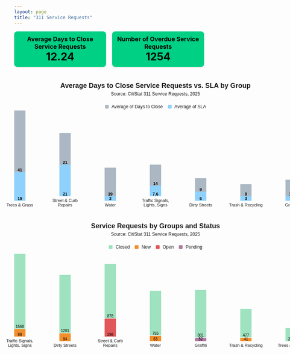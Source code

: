 ```yaml
---
layout: page
title: "311 Service Requests"
---
```




<div style="display: flex; gap: 16px; justify-content: center; align-items: stretch;">

  <!-- Box 1 -->
  <div style="background-color: #00d084; padding: 10px; border-radius: 8px; width: 250px; text-align: center; box-shadow: 0 2px 4px rgba(0,0,0,0.1);">
    <div style="color: #000000; font-weight: bold; font-size: 16px;">Average Days to Close Service Requests</div>
    <div style="color: #000000; font-weight: bold; font-size: 28px;">12.24</div>
  </div> 

  <!-- Box 2 -->
  <div style="background-color: #00d084; padding: 10px; border-radius: 8px; width: 250px; text-align: center; box-shadow: 0 2px 4px rgba(0,0,0,0.1);">
    <div style="color: #000000; font-weight: bold; font-size: 16px;">Number of Overdue Service Requests</div>
    <div style="color: #000000; font-weight: bold; font-size: 28px;">1254</div>
  </div>

</div>


  
<style>
.bar-chart {
  font-family: Arial, sans-serif;
  width: 750px;
  margin: 20px auto;
}

.chart-title {
  text-align: center;
  font-size: 18px;
  font-weight: bold;
  margin-bottom: 4px;
}

.chart-subtitle {
  text-align: center;
  font-size: 12px;
  color: #black;
  margin-bottom: 20px;
}

.chart-legend {
  text-align: center;
  font-size: 12px;
  margin-bottom: 20px;
}
.chart-legend span {
  display: inline-block;
  width: 10px;
  height: 10px;
  margin-right: 5px;
  vertical-align: middle;
  border-radius: 2px;
}

.bar-group {
  display: flex;
  flex-direction: column;
  align-items: center;
  width: 90px;
  margin: 0 10px;
}

.bar-container {
  display: flex;
  justify-content: center;
  align-items: flex-end;
  height: 240px;
  gap: 12px;
}

.bar {
  width: 30px;
  display: flex;
  justify-content: center;
  align-items: flex-end;
  color: #000000;
  font-size: 11px;
  font-weight: bold;
}

.close-bar {
  background-color: #abb8c3;
}
.sla-bar {
  background-color: #8ed1fc;
}

.bar-name {
  width: 90px;
  font-size: 11px;
  text-align: center;
}
</style>

<div class="bar-chart">
  <div class="chart-title">Average Days to Close Service Requests vs. SLA by Group</div>
  <div class="chart-subtitle">Source: CitiStat 311 Service Requests, 2025</div>
  <div class="chart-legend">
    <span style="background-color: #abb8c3;"></span> Average of Days to Close &nbsp;&nbsp;
    <span style="background-color: #8ed1fc;"></span> Average of SLA
  </div>
  <div class="bar-container">
    <div class="bar-group">
      <div class="bar close-bar" style="height: 164px;">41</div>
      <div class="bar sla-bar" style="height: 76px;">19</div>
      <div class="bar-name">Trees & Grass</div>
    </div>
    <div class="bar-group">
      <div class="bar close-bar" style="height: 84px;">21</div>
      <div class="bar sla-bar" style="height: 84px;">21</div>
      <div class="bar-name">Street & Curb Repairs</div>
    </div>
    <div class="bar-group">
      <div class="bar close-bar" style="height: 76px;">19</div>
      <div class="bar sla-bar" style="height: 12px;">3</div>
      <div class="bar-name">Water</div>
    </div>
    <div class="bar-group">
      <div class="bar close-bar" style="height: 56px;">14</div>
      <div class="bar sla-bar" style="height: 28px;">7.6</div>
      <div class="bar-name">Traffic Signals, Lights, Signs</div>
    </div>
    <div class="bar-group">
      <div class="bar close-bar" style="height: 36px;">9</div>
      <div class="bar sla-bar" style="height: 24px;">6</div>
      <div class="bar-name">Dirty Streets</div>
    </div>
    <div class="bar-group">
      <div class="bar close-bar" style="height: 32px;">8</div>
      <div class="bar sla-bar" style="height: 12px;">3</div>
      <div class="bar-name">Trash & Recycling</div>
    </div>
    <div class="bar-group">
      <div class="bar close-bar" style="height: 44px;">11</div>
      <div class="bar sla-bar" style="height: 12px;">3</div>
      <div class="bar-name">Graffiti</div>
    </div>
  </div>
</div>



<style>
.bar-chart {
  font-family: Arial, sans-serif;
  width: 750px;
  margin: 40px auto;
}

.chart-title {
  text-align: center;
  font-size: 18px;
  font-weight: bold;
  margin-bottom: 4px;
}

.chart-subtitle {
  text-align: center;
  font-size: 12px;
  color: #black;
  margin-bottom: 20px;
}

.chart-legend {
  text-align: center;
  font-size: 12px;
  margin-bottom: 20px;
}
.chart-legend span {
  display: inline-block;
  width: 10px;
  height: 10px;
  margin-right: 5px;
  vertical-align: middle;
  border-radius: 2px;
}

.bar-container {
  display: flex;
  justify-content: center;
  align-items: flex-end;
  height: 240px;
  gap: 8px;
}

.bar-group {
  display: flex;
  flex-direction: column;
  align-items: center;
  width: 100px; /* Increased from 90px */
  margin: 0 6px;
}

.bar-segment {
  width: 30px; /* Increased from 20px */
  color: black;
  font-size: 10px;
  text-align: center;
  display: flex;
  align-items: flex-end;
  justify-content: center;
  border-top: 1px solid #fff;
  box-sizing: border-box;
}

.closed { background-color: #9FE2BF; }
.new { background-color: #f28e2c; }
.open { background-color: #e15759; }
.pending { background-color: #b07aa1; }

.bar-name {
  width: 100px; /* Match bar-group width */
  font-size: 11px;
  text-align: center;
  margin-top: 5px;
}
</style>

<div class="bar-chart">
  <div class="chart-title">Service Requests by Groups and Status</div>
  <div class="chart-subtitle">Source: CitiStat 311 Service Requests, 2025</div>
  <div class="chart-legend">
    <span style="background-color: #9FE2BF;"></span> Closed &nbsp;&nbsp;
    <span style="background-color: #f28e2c;"></span> New &nbsp;&nbsp;
    <span style="background-color: #e15759;"></span> Open &nbsp;&nbsp;
    <span style="background-color: #b07aa1;"></span> Pending
  </div>
  <div class="bar-container">
    <div class="bar-group">
      <div class="bar-segment closed" style="height: 200px;">1568</div>
      <div class="bar-segment new" style="height: 21px;">89</div>
      <div class="bar-name">Traffic Signals, Lights, Signs</div>
    </div>
    <div class="bar-group">
      <div class="bar-segment closed" style="height: 155px;">1201</div>
      <div class="bar-segment new" style="height: 22px;">94</div>
      <div class="bar-name">Dirty Streets</div>
    </div>
    <div class="bar-group">
      <div class="bar-segment closed" style="height: 145px;">878</div>
      <div class="bar-segment open" style="height: 49px;">298</div>
      <div class="bar-name">Street & Curb Repairs</div>
    </div>
    <div class="bar-group">
      <div class="bar-segment closed" style="height: 120px;">755</div>
      <div class="bar-segment new" style="height: 15px;">63</div>
      <div class="bar-name">Water</div>
    </div>
    <div class="bar-group">
      <div class="bar-segment closed" style="height: 127px;">801</div>
      <div class="bar-segment pending" style="height: 10px;">52</div>
      <div class="bar-name">Graffiti</div>
    </div>
    <div class="bar-group">
      <div class="bar-segment closed" style="height: 77px;">477</div>
      <div class="bar-segment new" style="height: 10px;">41</div>
      <div class="bar-name">Trash & Recycling</div>
    </div>
    <div class="bar-group">
      <div class="bar-segment closed" style="height: 36px;">224</div>
      <div class="bar-name">Trees & Grass</div>
    </div>
  </div>
</div>
